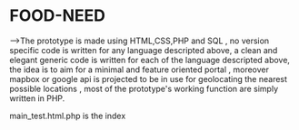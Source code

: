 # FOOD-NEED
-->The prototype is made using HTML,CSS,PHP and SQL , no version specific code is written for any language descripted above, a clean and elegant generic code is written for each of the language descripted above, the idea is to aim for a minimal and feature oriented portal , moreover mapbox or google api is projected to be in use for geolocating the nearest possible locations , most of the prototype's working function are simply written in PHP.

main_test.html.php is the index 

